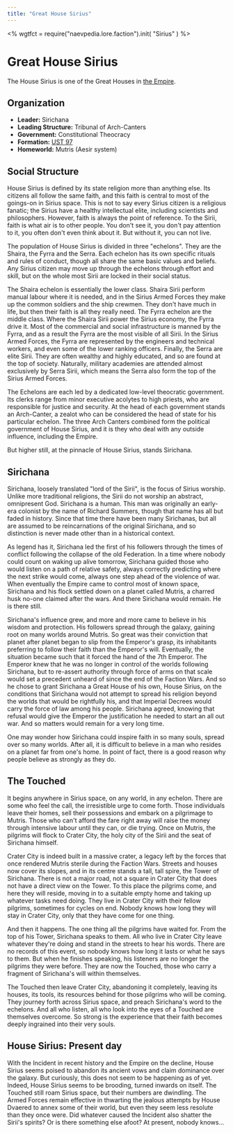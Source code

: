 ```yaml
---
title: "Great House Sirius"
---
```

<%
wgtfct = require("naevpedia.lore.faction").init( "Sirius" )
%>
<widget wgtfct />

# Great House Sirius

The House Sirius is one of the Great Houses in [the Empire](lore/factions/empire).

## Organization

* **Leader:** Sirichana
* **Leading Structure:** Tribunal of Arch-Canters
* **Government:** Constitutional Theocracy
* **Formation:** [UST 97](lore/history)
* **Homeworld:** Mutris (Aesir system)

## Social Structure

House Sirius is defined by its state religion more than anything else.
Its citizens all follow the same faith, and this faith is central to most of the goings-on in Sirius space.
This is not to say every Sirius citizen is a religious fanatic; the Sirius have a healthy intellectual elite, including scientists and philosophers.
However, faith is always the point of reference.
To the Sirii, faith is what air is to other people.
You don't see it, you don't pay attention to it, you often don't even think about it.
But without it, you can not live.

The population of House Sirius is divided in three "echelons".
They are the Shaira, the Fyrra and the Serra.
Each echelon has its own specific rituals and rules of conduct, though all share the same basic values and beliefs.
Any Sirius citizen may move up through the echelons through effort and skill, but on the whole most Sirii are locked in their social status.

The Shaira echelon is essentially the lower class.
Shaira Sirii perform manual labour where it is needed, and in the Sirius Armed Forces they make up the common soldiers and the ship crewmen.
They don't have much in life, but then their faith is all they really need.
The Fyrra echelon are the middle class.
Where the Shaira Sirii power the Sirius economy, the Fyrra drive it.
Most of the commercial and social infrastructure is manned by the Fyrra, and as a result the Fyrra are the most visible of all Sirii.
In the Sirius Armed Forces, the Fyrra are represented by the engineers and technical workers, and even some of the lower ranking officers.
Finally, the Serra are elite Sirii.
They are often wealthy and highly educated, and so are found at the top of society.
Naturally, military academies are attended almost exclusively by Serra Sirii, which means the Serra also form the top of the Sirius Armed Forces.

The Echelons are each led by a dedicated low-level theocratic government.
Its clerks range from minor executive acolytes to high priests, who are responsible for justice and security.
At the head of each government stands an Arch-Canter, a zealot who can be considered the head of state for his particular echelon.
The three Arch Canters combined form the political government of House Sirius, and it is they who deal with any outside influence, including the Empire.

But higher still, at the pinnacle of House Sirius, stands Sirichana.

## Sirichana

Sirichana, loosely translated "lord of the Sirii", is the focus of Sirius worship.
Unlike more traditional religions, the Sirii do not worship an abstract, omnipresent God.
Sirichana is a human.
This man was originally an early-era colonist by the name of Richard Summers, though that name has all but faded in history.
Since that time there have been many Sirichanas, but all are assumed to be reincarnations of the original Sirichana, and so distinction is never made other than in a historical context.

As legend has it, Sirichana led the first of his followers through the times of conflict following the collapse of the old Federation.
In a time where nobody could count on waking up alive tomorrow, Sirichana guided those who would listen on a path of relative safety, always correctly predicting where the next strike would come, always one step ahead of the violence of war.
When eventually the Empire came to control most of known space, Sirichana and his flock settled down on a planet called Mutris, a charred husk no-one claimed after the wars.
And there Sirichana would remain.
He is there still.

Sirichana's influence grew, and more and more came to believe in his wisdom and protection.
His followers spread through the galaxy, gaining root on many worlds around Mutris.
So great was their conviction that planet after planet began to slip from the Emperor's grasp, its inhabitants preferring to follow their faith than the Emperor's will.
Eventually, the situation became such that it forced the hand of the 7th Emperor.
The Emperor knew that he was no longer in control of the worlds following Sirichana, but to re-assert authority through force of arms on that scale would set a precedent unheard of since the end of the Faction Wars.
And so he chose to grant Sirichana a Great House of his own, House Sirius, on the conditions that Sirichana would not attempt to spread his religion beyond the worlds that would be rightfully his, and that Imperial Decrees would carry the force of law among his people.
Sirichana agreed, knowing that refusal would give the Emperor the justification he needed to start an all out war.
And so matters would remain for a very long time.

One may wonder how Sirichana could inspire faith in so many souls, spread over so many worlds.
After all, it is difficult to believe in a man who resides on a planet far from one's home. In point of fact, there is a good reason why people believe as strongly as they do.

## The Touched

It begins anywhere in Sirius space, on any world, in any echelon.
There are some who feel the call, the irresistible urge to come forth.
Those individuals leave their homes, sell their possessions and embark on a pilgrimage to Mutris.
Those who can't afford the fare right away will raise the money through intensive labour until they can, or die trying.
Once on Mutris, the pilgrims will flock to Crater City, the holy city of the Sirii and the seat of Sirichana himself.

Crater City is indeed built in a massive crater, a legacy left by the forces that once rendered Mutris sterile during the Faction Wars.
Streets and houses now cover its slopes, and in its centre stands a tall, tall spire, the Tower of Sirichana.
There is not a major road, not a square in Crater City that does not have a direct view on the Tower.
To this place the pilgrims come, and here they will reside, moving in to a suitable empty home and taking up whatever tasks need doing.
They live in Crater City with their fellow pilgrims, sometimes for cycles on end.
Nobody knows how long they will stay in Crater City, only that they have come for one thing.

And then it happens.
The one thing all the pilgrims have waited for.
From the top of his Tower, Sirichana speaks to them.
All who live in Crater City leave whatever they're doing and stand in the streets to hear his words.
There are no records of this event, so nobody knows how long it lasts or what he says to them.
But when he finishes speaking, his listeners are no longer the pilgrims they were before.
They are now the Touched, those who carry a fragment of Sirichana's will within themselves.

The Touched then leave Crater City, abandoning it completely, leaving its houses, its tools, its resources behind for those pilgrims who will be coming.
They journey forth across Sirius space, and preach Sirichana's word to the echelons.
And all who listen, all who look into the eyes of a Touched are themselves overcome.
So strong is the experience that their faith becomes deeply ingrained into their very souls.

## House Sirius: Present day

With the Incident in recent history and the Empire on the decline, House Sirius seems poised to abandon its ancient vows and claim dominance over the galaxy.
But curiously, this does not seem to be happening as of yet.
Indeed, House Sirius seems to be brooding, turned inwards on itself.
The Touched still roam Sirius space, but their numbers are dwindling.
The Armed Forces remain effective in thwarting the jealous attempts by House Dvaered to annex some of their world, but even they seem less resolute than they once were.
Did whatever caused the Incident also shatter the Sirii's spirits? Or is there something else afoot? At present, nobody knows...
